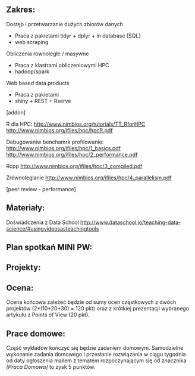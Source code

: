 Zakres:
-------

Dostęp i przetwarzanie dużych zbiorów danych
* Praca z pakietami tidyr + dplyr + in database [SQL]
* web scraping

Obliczenia równoległe / masywne
* Praca z klastrami obliczeniowymi HPC 
* hadoop/spark

Web based data products
* Praca z pakietami 
* shiny + REST + Rserve


[addon]

R dla HPC:
http://www.nimbios.org/tutorials/TT_RforHPC
http://www.nimbios.org/ifiles/hpc/hpcR.pdf

Debugowaniw benchamrk profilowanie:
http://www.nimbios.org/ifiles/hpc/1_basics.pdf
http://www.nimbios.org/ifiles/hpc/2_performance.pdf

Rcpp
http://www.nimbios.org/ifiles/hpc/3_compiled.pdf

Zrównoleglanie
http://www.nimbios.org/ifiles/hpc/4_parallelism.pdf


[peer review - performance]



Materia&#322;y:
---------------

Doświadczenia z Data School
http://www.dataschool.io/teaching-data-science/#usingvideosasteachingtools



Plan spotka&#324; MINI PW:
-------------------------

Projekty:
---------

Ocena:
------
Ocena ko&#324;cowa zale&#380;e&#263; b&#281;dzie od sumy ocen cz&#261;stkowych z dwóch projektów (2*(10+20+30) = 120 pkt) oraz z krótkiej prezentacji wybranego artyku&#322;u z Points of View (20 pkt).

Prace domowe:
-------------
Cz&#281;&#347;&#263; wyk&#322;adów ko&#324;czy&#263; si&#281; b&#281;dzie zadaniem domowym. Samodzielne wykonanie zadania domowego i przes&#322;anie rozwi&#261;zania w ci&#261;gu tygodnia od daty og&#322;oszenia mailem z tematem rozpoczynaj&#261;cym si&#281; od znacznika _[Praca Domowa]_ to zysk 5 punktów.

